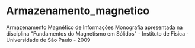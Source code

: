 # Armazenamento_magnetico
Armazenamento Magnético de Informações 
Monografia apresentada na disciplina "Fundamentos do Magnetismo em Sólidos" - Instituto de Física - Universidade de São Paulo - 2009
